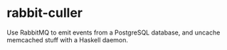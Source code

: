 rabbit-culler
=============

Use RabbitMQ to emit events from a PostgreSQL database, and uncache memcached stuff with a Haskell daemon.